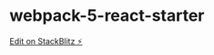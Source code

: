 # webpack-5-react-starter

[Edit on StackBlitz ⚡️](https://stackblitz.com/edit/webpack-5-react-starter)